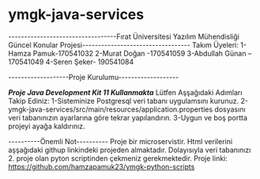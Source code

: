 # ymgk-java-services
----------------------------------Fırat Üniversitesi Yazılım Mühendisliği Güncel Konular Projesi----------------------------------
Takım Üyeleri:
1-Hamza Pamuk-170541032
2-Murat Doğan -170541059
3-Abdullah Günan – 170541049
4-Seren Şeker- 190541084

-------------------Proje Kurulumu-------------------

***Proje Java Development Kit 11 Kullanmakta***
Lütfen Aşşağıdaki Adımları Takip Ediniz:
1-Sisteminize Postgresql veri tabanı uygulamsını kurunuz.
2-ymgk-java-services/src/main/resources/application.properties dosyasını veri tabanınızın ayarlarına göre tekrar yapılandırın.
3-Uygun ve boş portta projeyi ayağa kaldırınız.

----------Önemli Not----------
Proje bir microservistir. Html verilerini aşşağıdaki githup linkindeki projeden almaktadır. Dolayısıyla veri tabanınızı 2. proje olan pyton scriptinden çekmeniz
gerekmektedir.
Proje linki: https://github.com/hamzapamuk23/ymgk-python-scripts


